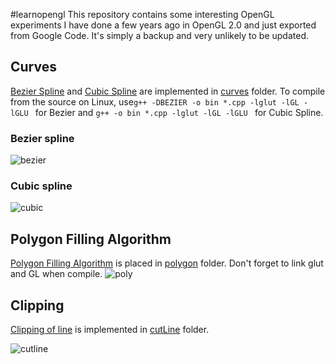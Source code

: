 #learnopengl
This repository contains some interesting OpenGL experiments I have done a few years ago in OpenGL 2.0 and just exported from Google Code. It's simply a backup and very unlikely to be updated.  
## Curves
[Bezier Spline](https://en.wikipedia.org/wiki/B%C3%A9zier_curve) and [Cubic Spline](https://en.wikipedia.org/wiki/Cubic_Hermite_spline) are implemented in [curves](https://github.com/v3c70r/learnopngl/tree/master/curves) folder. To compile from the source on Linux, use`g++ -DBEZIER -o bin *.cpp -lglut -lGL -lGLU ` for Bezier and `g++ -o bin *.cpp -lglut -lGL -lGLU ` for Cubic Spline.

### Bezier spline
![bezier](https://raw.githubusercontent.com/v3c70r/learnopngl/master/gifs/bezier.gif)
### Cubic spline
![cubic](https://raw.githubusercontent.com/v3c70r/learnopngl/master/gifs/spline.gif)
## Polygon Filling Algorithm
[Polygon Filling Algorithm](https://www.cs.uic.edu/~jbell/CourseNotes/ComputerGraphics/PolygonFilling.html) is placed in [polygon](https://github.com/v3c70r/learnopngl/tree/master/polygen) folder. Don't forget to link glut and GL when compile.
![poly](https://raw.githubusercontent.com/v3c70r/learnopngl/master/gifs/poly.gif)
## Clipping
[Clipping of line](http://www.cc.gatech.edu/grads/h/Hao-wei.Hsieh/Haowei.Hsieh/mm.html) is implemented in [cutLine](https://github.com/v3c70r/learnopngl/tree/master/cutLine) folder.

![cutline](https://raw.githubusercontent.com/v3c70r/learnopngl/master/gifs/cutline.gif)

